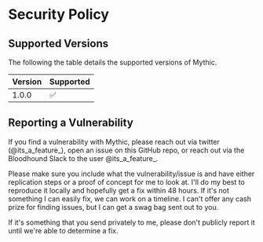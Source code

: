 # Security Policy

## Supported Versions

The following the table details the supported versions of Mythic.

| Version | Supported          |
|---------| ------------------ |
| 1.0.0   | :white_check_mark: |


## Reporting a Vulnerability

If you find a vulnerability with Mythic, please reach out via twitter (@its_a_feature_), open an issue on this GitHub repo, or reach out via the Bloodhound Slack to the user @its_a_feature_.

Please make sure you include what the vulnerability/issue is and have either replication steps or a proof of concept for me to look at.
I'll do my best to reproduce it locally and hopefully get a fix within 48 hours. If it's not something I can easily fix, we can work on a timeline.
I can't offer any cash prize for finding issues, but I can get a swag bag sent out to you.

If it's something that you send privately to me, please don't publicly report it until we're able to determine a fix. 